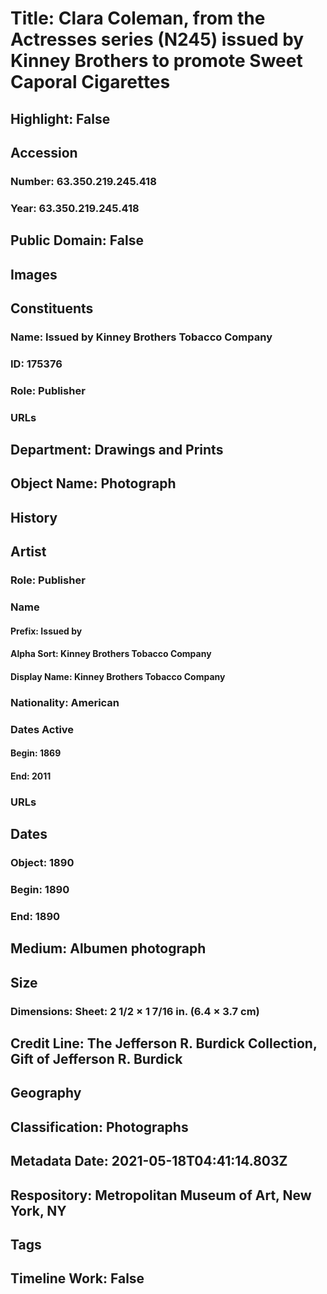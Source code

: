 # Title: Clara Coleman, from the Actresses series (N245) issued by Kinney Brothers to promote Sweet Caporal Cigarettes
## Highlight: False
## Accession
### Number: 63.350.219.245.418
### Year: 63.350.219.245.418
## Public Domain: False
## Images
## Constituents
### Name: Issued by Kinney Brothers Tobacco Company
### ID: 175376
### Role: Publisher
### URLs
## Department: Drawings and Prints
## Object Name: Photograph
## History
## Artist
### Role: Publisher
### Name
#### Prefix: Issued by
#### Alpha Sort: Kinney Brothers Tobacco Company
#### Display Name: Kinney Brothers Tobacco Company
### Nationality: American
### Dates Active
#### Begin: 1869
#### End: 2011
### URLs
## Dates
### Object: 1890
### Begin: 1890
### End: 1890
## Medium: Albumen photograph
## Size
### Dimensions: Sheet: 2 1/2 × 1 7/16 in. (6.4 × 3.7 cm)
## Credit Line: The Jefferson R. Burdick Collection, Gift of Jefferson R. Burdick
## Geography
## Classification: Photographs
## Metadata Date: 2021-05-18T04:41:14.803Z
## Respository: Metropolitan Museum of Art, New York, NY
## Tags
## Timeline Work: False
